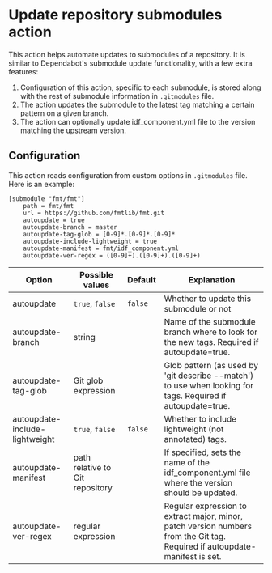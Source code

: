 # Update repository submodules action

This action helps automate updates to submodules of a repository. It is similar to Dependabot's submodule update functionality, with a few extra features:

1. Configuration of this action, specific to each submodule, is stored along with the rest of submodule information in `.gitmodules` file.
2. The action updates the submodule to the latest tag matching a certain pattern on a given branch.
3. The action can optionally update idf_component.yml file to the version matching the upstream version.

## Configuration

This action reads configuration from custom options in `.gitmodules` file. Here is an example:
```
[submodule "fmt/fmt"]
	path = fmt/fmt
	url = https://github.com/fmtlib/fmt.git
	autoupdate = true
	autoupdate-branch = master
	autoupdate-tag-glob = [0-9]*.[0-9]*.[0-9]*
	autoupdate-include-lightweight = true
	autoupdate-manifest = fmt/idf_component.yml
	autoupdate-ver-regex = ([0-9]+).([0-9]+).([0-9]+)
```


| Option                         | Possible values                 | Default | Explanation                                                                                                                 |
|--------------------------------|---------------------------------|---------|-----------------------------------------------------------------------------------------------------------------------------|
| autoupdate                     | `true`, `false`                 | `false` | Whether to update this submodule or not                                                                                     |
| autoupdate-branch              | string                          |         | Name of the submodule branch where to look for the new tags. Required if autoupdate=true.                                   |
| autoupdate-tag-glob            | Git glob expression             |         | Glob pattern (as used by 'git describe --match') to use when looking for tags. Required if autoupdate=true.                 |
| autoupdate-include-lightweight | `true`, `false`                 | `false` | Whether to include lightweight (not annotated) tags.                                                                        |
| autoupdate-manifest            | path relative to Git repository |         | If specified, sets the name of the idf_component.yml file where the version should be updated.                              |
| autoupdate-ver-regex           | regular expression              |         | Regular expression to extract major, minor, patch version numbers from the Git tag. Required if autoupdate-manifest is set. |

